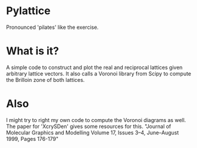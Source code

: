 # Pylattice
Pronounced 'pilates' like the exercise.

# What is it?
A simple code to construct and plot the real and reciprocal lattices given arbitrary lattice vectors. It also calls a Voronoi library from Scipy to compute the Brilloin zone of both lattices.

# Also
I might try to right my own code to compute the Voronoi diagrams as well. The paper for 'XcrySDen' gives some resources for this. "Journal of Molecular Graphics and Modelling Volume 17, Issues 3–4, June–August 1999, Pages 176-179" 
